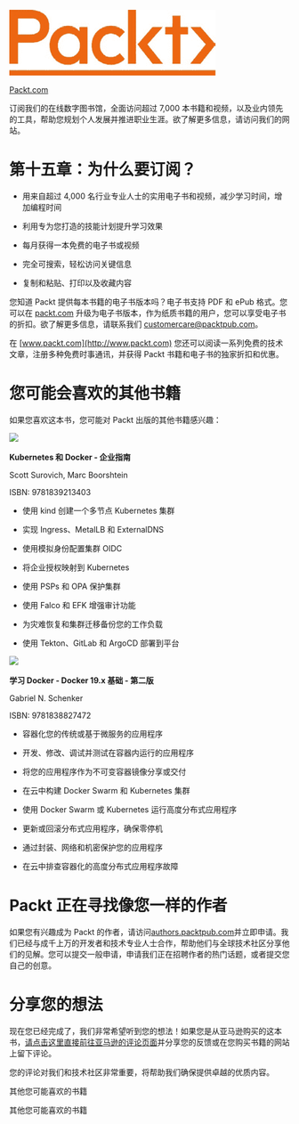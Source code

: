 ![](img/Image87360.jpg)

[Packt.com](http://Packt.com)

订阅我们的在线数字图书馆，全面访问超过 7,000 本书籍和视频，以及业内领先的工具，帮助您规划个人发展并推进职业生涯。欲了解更多信息，请访问我们的网站。

# 第十五章：为什么要订阅？

+   用来自超过 4,000 名行业专业人士的实用电子书和视频，减少学习时间，增加编程时间

+   利用专为您打造的技能计划提升学习效果

+   每月获得一本免费的电子书或视频

+   完全可搜索，轻松访问关键信息

+   复制和粘贴、打印以及收藏内容

您知道 Packt 提供每本书籍的电子书版本吗？电子书支持 PDF 和 ePub 格式。您可以在 [packt.com](http://packt.com) 升级为电子书版本，作为纸质书籍的用户，您可以享受电子书的折扣。欲了解更多信息，请联系我们 customercare@packtpub.com。

在 [www.packt.com](http://www.packt.com) 您还可以阅读一系列免费的技术文章，注册多种免费时事通讯，并获得 Packt 书籍和电子书的独家折扣和优惠。

# 您可能会喜欢的其他书籍

如果您喜欢这本书，您可能对 Packt 出版的其他书籍感兴趣：

![](https://packt.link/9781839213403)

**Kubernetes 和 Docker - 企业指南**

Scott Surovich, Marc Boorshtein

ISBN: 9781839213403

+   使用 kind 创建一个多节点 Kubernetes 集群

+   实现 Ingress、MetalLB 和 ExternalDNS

+   使用模拟身份配置集群 OIDC

+   将企业授权映射到 Kubernetes

+   使用 PSPs 和 OPA 保护集群

+   使用 Falco 和 EFK 增强审计功能

+   为灾难恢复和集群迁移备份您的工作负载

+   使用 Tekton、GitLab 和 ArgoCD 部署到平台

![](https://packt.link/9781838827472)

**学习 Docker - Docker 19.x 基础 - 第二版**

Gabriel N. Schenker

ISBN: 9781838827472

+   容器化您的传统或基于微服务的应用程序

+   开发、修改、调试并测试在容器内运行的应用程序

+   将您的应用程序作为不可变容器镜像分享或交付

+   在云中构建 Docker Swarm 和 Kubernetes 集群

+   使用 Docker Swarm 或 Kubernetes 运行高度分布式应用程序

+   更新或回滚分布式应用程序，确保零停机

+   通过封装、网络和机密保护您的应用程序

+   在云中排查容器化的高度分布式应用程序故障

# Packt 正在寻找像您一样的作者

如果您有兴趣成为 Packt 的作者，请访问[authors.packtpub.com](http://authors.packtpub.com)并立即申请。我们已经与成千上万的开发者和技术专业人士合作，帮助他们与全球技术社区分享他们的见解。您可以提交一般申请，申请我们正在招聘作者的热门话题，或者提交您自己的创意。

# 分享您的想法

现在您已经完成了，我们非常希望听到您的想法！如果您是从亚马逊购买的这本书，[请点击这里直接前往亚马逊的评论页面](https://packt.link/r/1-803-24823-8)并分享您的反馈或在您购买书籍的网站上留下评论。

您的评论对我们和技术社区非常重要，将帮助我们确保提供卓越的优质内容。

其他您可能喜欢的书籍

其他您可能喜欢的书籍
